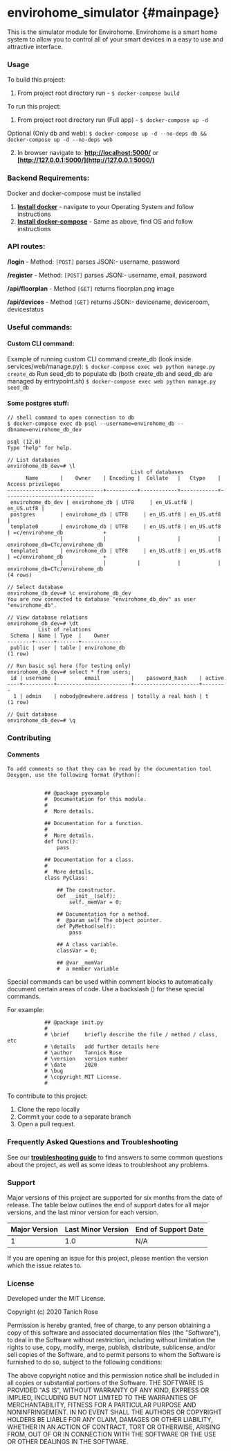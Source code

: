 # envirohome_simulator												{#mainpage}
This is the simulator module for Envirohome. Envirohome is a smart home system to allow you to control all of your smart devices in a
easy to use and attractive interface.

### Usage
To build this project:
1. From project root directory run -
`$ docker-compose build`

To run this project:
1. From project root directory run (Full app) -
`$ docker-compose up -d`

Optional (Only db and web): `$ docker-compose up -d --no-deps db && docker-compose up -d --no-deps web`

2. In browser navigate to:
__[http://localhost:5000/](http://localhost:5000/)__ or __[http://127.0.0.1:5000/](http://127.0.0.1:5000/)__

### Backend Requirements:
Docker and docker-compose must be installed

1. __[Install docker](https://docs.docker.com/install/)__ - navigate to your Operating System and follow instructions
2. __[Install docker-compose](https://docs.docker.com/compose/install/)__ - Same as above, find OS and follow instructions

### API routes:

__/login__ - Method: `[POST]`
parses JSON:- username, password

__/register__ - Method: `[POST]`
parses JSON:- username, email, password

__/api/floorplan__ - Method `[GET]`
returns floorplan.png image

__/api/devices__ - Method `[GET]`
returns JSON:- devicename, deviceroom, devicestatus

### Useful commands:
#### Custom CLI command:
Example of running custom CLI command create_db (look inside services/web/manage.py):
`$ docker-compose exec web python manage.py create_db`
Run seed_db to populate db (both create_db and seed_db are managed by entrypoint.sh)
`$ docker-compose exec web python manage.py seed_db`

#### Some postgres stuff:

	// shell command to open connection to db
	$ docker-compose exec db psql --username=envirohome_db --dbname=envirohome_db_dev

	psql (12.0)
	Type "help" for help.

	// List databases
	envirohome_db_dev=# \l
	                                        List of databases
	      Name       |    Owner    | Encoding |  Collate   |   Ctype    |      Access privileges
	-----------------+-------------+----------+------------+------------+-----------------------------
	 envirohome_db_dev | envirohome_db | UTF8     | en_US.utf8 | en_US.utf8 |
	 postgres        | envirohome_db | UTF8     | en_US.utf8 | en_US.utf8 |
	 template0       | envirohome_db | UTF8     | en_US.utf8 | en_US.utf8 | =c/envirohome_db             +
	                 |             |          |            |            | envirohome_db=CTc/envirohome_db
	 template1       | envirohome_db | UTF8     | en_US.utf8 | en_US.utf8 | =c/envirohome_db             +
	                 |             |          |            |            | envirohome_db=CTc/envirohome_db
	(4 rows)

	// Select database
	envirohome_db_dev=# \c envirohome_db_dev
	You are now connected to database "envirohome_db_dev" as user "envirohome_db".

	// View database relations
	envirohome_db_dev=# \dt
	          List of relations
	 Schema | Name | Type  |    Owner
	--------+------+-------+-------------
	 public | user | table | envirohome_db
	(1 row)

	// Run basic sql here (for testing only)
	envirohome_db_dev=# select * from users;
	 id | username |         email          |    password_hash    | active
	----+----------+------------------------+---------------------+--------
	  1 | admin    | nobody@nowhere.address | totally a real hash | t
	(1 row)

	// Quit database
	envirohome_db_dev=# \q

### Contributing
#### Comments
	To add comments so that they can be read by the documentation tool Doxygen, use the following format (Python):


				## @package pyexample
				#  Documentation for this module.
				#
				#  More details.

				## Documentation for a function.
				#
				#  More details.
				def func():
					pass

				## Documentation for a class.
				#
				#  More details.
				class PyClass:

					## The constructor.
					def __init__(self):
						self._memVar = 0;

					## Documentation for a method.
					#  @param self The object pointer.
					def PyMethod(self):
						pass

					## A class variable.
					classVar = 0;

					## @var _memVar
					#  a member variable

Special commands can be used within comment blocks to automatically document certain areas of code. Use a backslash (\) for these special commands.

For example:

				## @package init.py
				#
				# \brief     briefly describe the file / method / class, etc
				# \details   add further details here
				# \author    Tannick Rose
				# \version   version number
				# \date      2020
				# \bug       
				# \copyright MIT License.
				#


To contribute to this project:

1. Clone the repo locally
2. Commit  your  code to a separate branch 
3. Open a pull request.

### Frequently Asked Questions and Troubleshooting
See our __[troubleshooting guide](Troubleshooting.md)__ to find answers to some common questions about the project, as well as some ideas to troubleshoot any problems.

### Support
Major versions of this project are supported for six months from the date of release. The table below outlines the end of support dates for all
major versions, and the last minor version for each version.

Major Version	|	Last Minor Version	|	End of Support Date
---------------	|	-------------------	|	-------------------
1				|	1.0					|	N/A

If you are opening an issue for this project, please mention the version which the issue relates to.

### License
Developed under the MIT License.

Copyright (c) 2020 Tanich Rose

Permission is hereby granted, free of charge, to any person obtaining a copy of this software and associated documentation files (the "Software"), to deal in the Software without restriction, including without limitation the rights to use, copy, modify, merge, publish, distribute, sublicense, and/or sell copies of the Software, and to permit persons to whom the Software is furnished to do so, subject to the following conditions:

The above copyright notice and this permission notice shall be included in all copies or substantial portions of the Software.
THE SOFTWARE IS PROVIDED "AS IS", WITHOUT WARRANTY OF ANY KIND, EXPRESS OR IMPLIED, INCLUDING BUT NOT LIMITED TO THE WARRANTIES OF MERCHANTABILITY, FITNESS FOR A PARTICULAR PURPOSE AND NONINFRINGEMENT. IN NO EVENT SHALL THE AUTHORS OR COPYRIGHT HOLDERS BE LIABLE FOR ANY CLAIM, DAMAGES OR OTHER LIABILITY, WHETHER IN AN ACTION OF CONTRACT, TORT OR OTHERWISE, ARISING FROM, OUT OF OR IN CONNECTION WITH THE SOFTWARE OR THE USE OR OTHER DEALINGS IN THE SOFTWARE.
